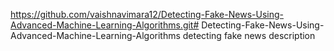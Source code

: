 https://github.com/vaishnavimara12/Detecting-Fake-News-Using-Advanced-Machine-Learning-Algorithms.git# Detecting-Fake-News-Using-Advanced-Machine-Learning-Algorithms
detecting fake news description
